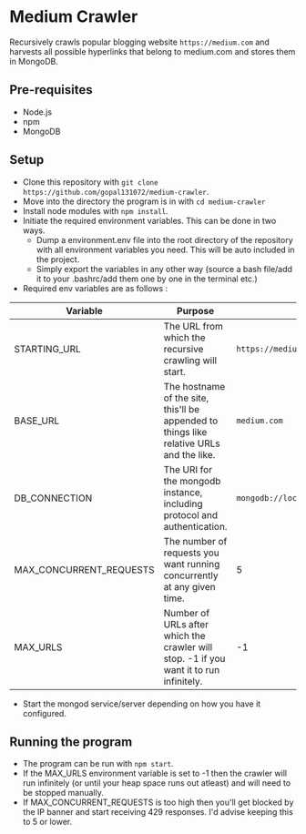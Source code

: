 # Medium Crawler
Recursively crawls popular blogging website `https://medium.com` and harvests all possible hyperlinks that belong to medium.com and stores them in MongoDB.

## Pre-requisites
- Node.js
- npm
- MongoDB

## Setup
- Clone this repository with `git clone https://github.com/gopal131072/medium-crawler`.
- Move into the directory the program is in with `cd medium-crawler`
- Install node modules with `npm install`.
- Initiate the required environment variables. This can be done in two ways.
	- Dump a environment.env file into the root directory of the repository with all environment variables you need. 
	This will be auto included in the project.
	- Simply export the variables in any other way (source a bash file/add it to your .bashrc/add them one by one in the terminal etc.)
- Required env variables are as follows :

| Variable  |  Purpose |  Default  |
|------|------|------------|
| STARTING_URL| The URL from which the recursive crawling will start. | `https://medium.com/topic/popular` |
| BASE_URL | The hostname of the site, this'll be appended to things like relative URLs and the like. | `medium.com` |
| DB_CONNECTION | The URI for the mongodb instance, including protocol and authentication. | `mongodb://localhost:27017/rentomojo` |
| MAX_CONCURRENT_REQUESTS| The number of requests you want running concurrently at any given time. | 5 |
| MAX_URLS| Number of URLs after which the crawler will stop. -1 if you want it to run infinitely. | -1 |

- Start the mongod service/server depending on how you have it configured.

## Running the program
- The program can be run with `npm start`.
- If the MAX_URLS environment variable is set to -1 then the crawler will run infinitely 
(or until your heap space runs out atleast) and will need to be stopped manually.
- If MAX_CONCURRENT_REQUESTS is too high then you'll get blocked by the IP banner and start receiving 429 responses. I'd advise keeping this to 5 or lower.
